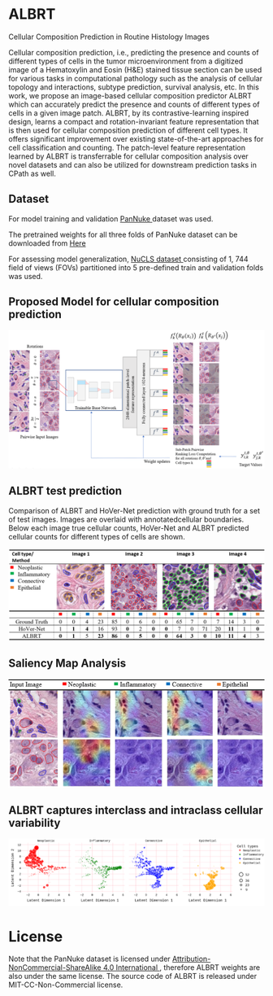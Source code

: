 # ALBRT
Cellular Composition Prediction in Routine Histology Images

Cellular composition prediction, i.e., predicting the presence and counts of different types of cells in the tumor microenvironment from a digitized image of a Hematoxylin and Eosin (H&E) stained tissue section can be used for various tasks in computational pathology such as the analysis of cellular topology and interactions, subtype prediction, survival analysis, etc. In this work, we propose an image-based cellular composition predictor ALBRT which can accurately predict the presence and counts of different types of cells in a given image patch. ALBRT, by its contrastive-learning inspired design, learns a compact and rotation-invariant feature representation that is then used for cellular composition prediction of different cell types. It offers significant improvement over existing state-of-the-art approaches for cell classification and counting. The patch-level feature representation learned by ALBRT is transferrable for cellular composition analysis over novel datasets and can also be utilized for downstream prediction tasks in CPath as well.

## Dataset
For model training and validation <a href = "https://jgamper.github.io/PanNukeDataset/"> PanNuke </a> dataset was used.

The pretrained weights for all three folds of PanNuke dataset can be downloaded from <a href="https://drive.google.com/drive/folders/1xivmqemiUTvbCS8NlItk7o_yGvIrl01B">Here</a>

For assessing model generalization, <a href = "https://drive.google.com/drive/folders/1eGlF9Dgu3WMEik4fqj0wJ13LKVufsfZ0?usp=sharing" >NuCLS dataset </a> consisting of 1, 744 field of views (FOVs) partitioned into 5 pre-defined train and validation folds was used.

## Proposed Model for cellular composition prediction

<img src="Block Diagram.png" alt="Block Diagram"/>

## ALBRT test prediction
Comparison of ALBRT and HoVer-Net prediction with ground truth for a set of test images. Images are overlaid with annotatedcellular boundaries. Below each image true cellular counts, HoVer-Net and ALBRT predicted cellular counts for different types of cells are shown.

<img src="pred.png" alt = "Test Prediction"/>


## Saliency Map Analysis
<img src="Saliency_maps.png" alt = "Test Prediction"/>

## ALBRT captures interclass and intraclass cellular variability
<img src="umap_up.png" alt = "UMAP"/>

# License

Note that the PanNuke dataset is licensed under <a href = "https://creativecommons.org/licenses/by-nc-sa/4.0/"> Attribution-NonCommercial-ShareAlike 4.0 International </a>, therefore ALBRT weights are also under the same license. The source code of ALBRT is released under MIT-CC-Non-Commercial license. 
